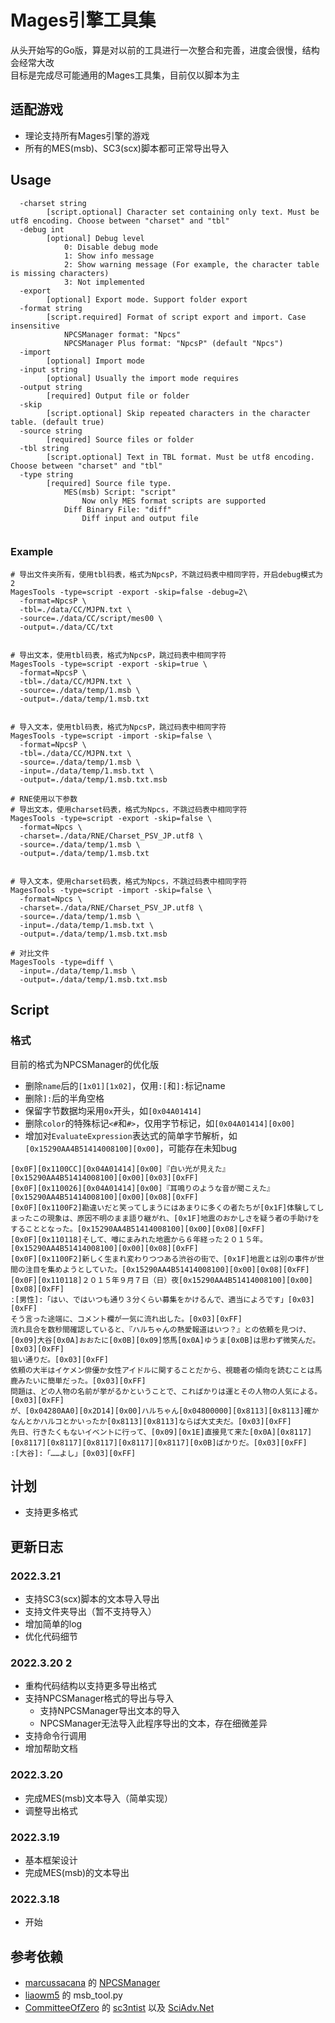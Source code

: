 # Mages引擎工具集
从头开始写的Go版，算是对以前的工具进行一次整合和完善，进度会很慢，结构会经常大改  
目标是完成尽可能通用的Mages工具集，目前仅以脚本为主

## 适配游戏
- 理论支持所有Mages引擎的游戏
- 所有的MES(msb)、SC3(scx)脚本都可正常导出导入

## Usage
```
  -charset string
        [script.optional] Character set containing only text. Must be utf8 encoding. Choose between "charset" and "tbl"
  -debug int
        [optional] Debug level
            0: Disable debug mode
            1: Show info message
            2: Show warning message (For example, the character table is missing characters)
            3: Not implemented
  -export
        [optional] Export mode. Support folder export
  -format string
        [script.required] Format of script export and import. Case insensitive
            NPCSManager format: "Npcs"
            NPCSManager Plus format: "NpcsP" (default "Npcs")
  -import
        [optional] Import mode
  -input string
        [optional] Usually the import mode requires
  -output string
        [required] Output file or folder
  -skip
        [script.optional] Skip repeated characters in the character table. (default true)
  -source string
        [required] Source files or folder
  -tbl string
        [script.optional] Text in TBL format. Must be utf8 encoding. Choose between "charset" and "tbl"
  -type string
        [required] Source file type.
            MES(msb) Script: "script"
                Now only MES format scripts are supported
            Diff Binary File: "diff"
                Diff input and output file


```
### Example

```shell
# 导出文件夹所有，使用tbl码表，格式为NpcsP，不跳过码表中相同字符，开启debug模式为2
MagesTools -type=script -export -skip=false -debug=2\
  -format=NpcsP \
  -tbl=./data/CC/MJPN.txt \
  -source=./data/CC/script/mes00 \
  -output=./data/CC/txt


# 导出文本，使用tbl码表，格式为NpcsP，跳过码表中相同字符
MagesTools -type=script -export -skip=true \
  -format=NpcsP \
  -tbl=./data/CC/MJPN.txt \
  -source=./data/temp/1.msb \
  -output=./data/temp/1.msb.txt 

  
# 导入文本，使用tbl码表，格式为NpcsP，跳过码表中相同字符
MagesTools -type=script -import -skip=false \
  -format=NpcsP \
  -tbl=./data/CC/MJPN.txt \
  -source=./data/temp/1.msb \
  -input=./data/temp/1.msb.txt \
  -output=./data/temp/1.msb.txt.msb

# RNE使用以下参数
# 导出文本，使用charset码表，格式为Npcs，不跳过码表中相同字符
MagesTools -type=script -export -skip=false \
  -format=Npcs \
  -charset=./data/RNE/Charset_PSV_JP.utf8 \
  -source=./data/temp/1.msb \
  -output=./data/temp/1.msb.txt 

  
# 导入文本，使用charset码表，格式为Npcs，不跳过码表中相同字符
MagesTools -type=script -import -skip=false \
  -format=Npcs \
  -charset=./data/RNE/Charset_PSV_JP.utf8 \
  -source=./data/temp/1.msb \
  -input=./data/temp/1.msb.txt \
  -output=./data/temp/1.msb.txt.msb
  
# 对比文件
MagesTools -type=diff \
  -input=./data/temp/1.msb \
  -output=./data/temp/1.msb.txt.msb
```

## Script
### 格式
目前的格式为NPCSManager的优化版
- 删除`name`后的`[1x01][1x02]`，仅用`:[`和`]:`标记name
- 删除`]:`后的半角空格
- 保留字节数据均采用`0x`开头，如`[0x04A01414]`
- 删除`color`的特殊标记`<#`和`#>`，仅用字节标记，如`[0x04A01414][0x00]`
- 增加对`EvaluateExpression`表达式的简单字节解析，如`[0x15290AA4B51414008100][0x00]`，可能存在未知bug  
```
[0x0F][0x1100CC][0x04A01414][0x00]『白い光が見えた』[0x15290AA4B51414008100][0x00][0x03][0xFF]
[0x0F][0x110026][0x04A01414][0x00]『耳鳴りのような音が聞こえた』[0x15290AA4B51414008100][0x00][0x08][0xFF]
[0x0F][0x1100F2]勘違いだと笑ってしまうにはあまりに多くの者たちが[0x1F]体験してしまったこの現象は、原因不明のまま語り継がれ、[0x1F]地震のおかしさを疑う者の手助けをすることとなった。[0x15290AA4B51414008100][0x00][0x08][0xFF]
[0x0F][0x110118]そして、噂にまみれた地震から６年経った２０１５年。[0x15290AA4B51414008100][0x00][0x08][0xFF]
[0x0F][0x1100F2]新しく生まれ変わりつつある渋谷の街で、[0x1F]地震とは別の事件が世間の注目を集めようとしていた。[0x15290AA4B51414008100][0x00][0x08][0xFF]
[0x0F][0x110118]２０１５年９月７日（日）夜[0x15290AA4B51414008100][0x00][0x08][0xFF]
:[男性]:「はい、ではいつも通り３分くらい募集をかけるんで、適当によろです」[0x03][0xFF]
そう言った途端に、コメント欄が一気に流れ出した。[0x03][0xFF]
流れ具合を数秒間確認していると、『ハルちゃんの熱愛報道はいつ？』との依頼を見つけ、[0x09]大谷[0x0A]おおたに[0x0B][0x09]悠馬[0x0A]ゆうま[0x0B]は思わず微笑んだ。[0x03][0xFF]
狙い通りだ。[0x03][0xFF]
依頼の大半はイケメン俳優か女性アイドルに関することだから、視聴者の傾向を読むことは馬鹿みたいに簡単だった。[0x03][0xFF]
問題は、どの人物の名前が挙がるかということで、こればかりは運とその人物の人気による。[0x03][0xFF]
が、[0x04280AA0][0x2D14][0x00]ハルちゃん[0x04800000][0x8113][0x8113]確かなんとかハルコとかいったか[0x8113][0x8113]ならば大丈夫だ。[0x03][0xFF]
先日、行きたくもないイベントに行って、[0x09][0x1E]直接見て来た[0x0A][0x8117][0x8117][0x8117][0x8117][0x8117][0x8117][0x0B]ばかりだ。[0x03][0xFF]
:[大谷]:「……よし」[0x03][0xFF]
```

## 计划
- 支持更多格式

## 更新日志

### 2022.3.21
- 支持SC3(scx)脚本的文本导入导出
- 支持文件夹导出（暂不支持导入）
- 增加简单的log
- 优化代码细节

### 2022.3.20 2
- 重构代码结构以支持更多导出格式
- 支持NPCSManager格式的导出与导入
  - 支持NPCSManager导出文本的导入
  - NPCSManager无法导入此程序导出的文本，存在细微差异
- 支持命令行调用
- 增加帮助文档

### 2022.3.20
- 完成MES(msb)文本导入（简单实现）
- 调整导出格式

### 2022.3.19
- 基本框架设计
- 完成MES(msb)的文本导出
### 2022.3.18
- 开始


## 参考依赖
- [marcussacana](https://github.com/marcussacana) 的 [NPCSManager](https://github.com/marcussacana/NPCSManager)  
- [liaowm5](https://github.com/SteiensGate) 的 msb_tool.py
- [CommitteeOfZero](https://github.com/CommitteeOfZero) 的 [sc3ntist](https://github.com/CommitteeOfZero/sc3ntist) 以及 [SciAdv.Net](https://github.com/CommitteeOfZero/SciAdv.Net)